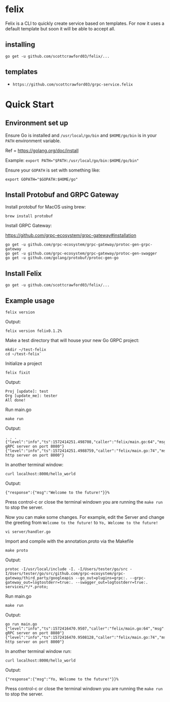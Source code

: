 # felix
Felix is a CLI to quickly create service based on templates. For now it uses a default template but soon it will be able to accept all.

## installing
`go get -u github.com/scottcrawford03/felix/...`

## templates
* `https://github.com/scottcrawford03/grpc-service.felix`

# Quick Start

## Environment set up

Ensure Go is installed and `/usr/local/go/bin` and `$HOME/go/bin` is in your `PATH` environment variable.

Ref = https://golang.org/doc/install

Example:
`export PATH="$PATH:/usr/local/go/bin:$HOME/go/bin"`

Ensure your `GOPATH` is set with something like:

`export GOPATH="$GOPATH:$HOME/go"`


## Install Protobuf and GRPC Gateway

Install protobuf for MacOS using brew:

`brew install protobuf`

Install GRPC Gateway:

https://github.com/grpc-ecosystem/grpc-gateway#installation
```
go get -u github.com/grpc-ecosystem/grpc-gateway/protoc-gen-grpc-gateway
go get -u github.com/grpc-ecosystem/grpc-gateway/protoc-gen-swagger
go get -u github.com/golang/protobuf/protoc-gen-go
```

## Install Felix

`go get -u github.com/scottcrawford03/felix/...`

## Example usage

`felix version`

Output:

`felix version felix0.1.2%`


Make a test directory that will house your new Go GRPC project:
```
mkdir ~/test-felix
cd ~/test-felix`
```

Initialize a project

`felix fixit`

Output:
```
Proj [update]: test
Org [update_me]: tester
All done!
```

Run main.go

`make run`

Output:
```
. . . 
{"level":"info","ts":1572414251.498708,"caller":"felix/main.go:64","msg":"Starting gRPC server on port 8080"}
{"level":"info","ts":1572414251.4988759,"caller":"felix/main.go:74","msg":"Starting http server on port 8000"}
```

In another terminal window: 

`curl localhost:8000/hello_world`

Output:

`{"response":{"msg":"Welcome to the future!"}}%`

Press control-c or close the terminal windown you are running the `make run` to stop the server.

Now you can make some changes. For example, edit the Server and change the greeting from `Welcome to the future!` to `Yo, Welcome to the future!`

`vi server/handler.go`

Import and compile with the annotation.proto via the Makefile

`make proto`

Output:
```
protoc -I/usr/local/include -I. -I/Users/tester/go/src -I/Users/tester/go/src/github.com/grpc-ecosystem/grpc-gateway/third_party/googleapis --go_out=plugins=grpc:. --grpc-gateway_out=logtostderr=true:. --swagger_out=logtostderr=true:. services/*/*.proto;
```

Run main.go

`make run`

Output:
```
go run main.go
{"level":"info","ts":1572416470.9507,"caller":"felix/main.go:64","msg":"Starting gRPC server on port 8080"}
{"level":"info","ts":1572416470.9508128,"caller":"felix/main.go:74","msg":"Starting http server on port 8000"}
```

In another terminal window run:

`curl localhost:8000/hello_world`

Output:

```{"response":{"msg":"Yo, Welcome to the future!"}}%```

Press control-c or close the terminal windown you are running the `make run` to stop the server.
